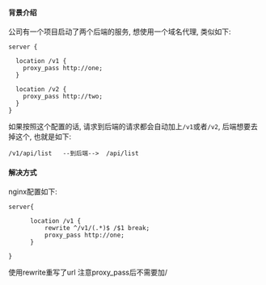 #### 背景介绍

公司有一个项目启动了两个后端的服务, 想使用一个域名代理, 类似如下:

```
server {

  location /v1 {
    proxy_pass http://one;
  }

  location /v2 {
    proxy_pass http://two;
  }
}
```

如果按照这个配置的话, 请求到后端的请求都会自动加上`/v1`或者`/v2`, 后端想要去掉这个, 也就是如下:

```
/v1/api/list   --到后端-->  /api/list
```

#### 解决方式

nginx配置如下:

```
server{

      location /v1 {
          rewrite ^/v1/(.*)$ /$1 break;
          proxy_pass http://one;
      }

}
```

使用rewrite重写了url 注意proxy_pass后不需要加/
